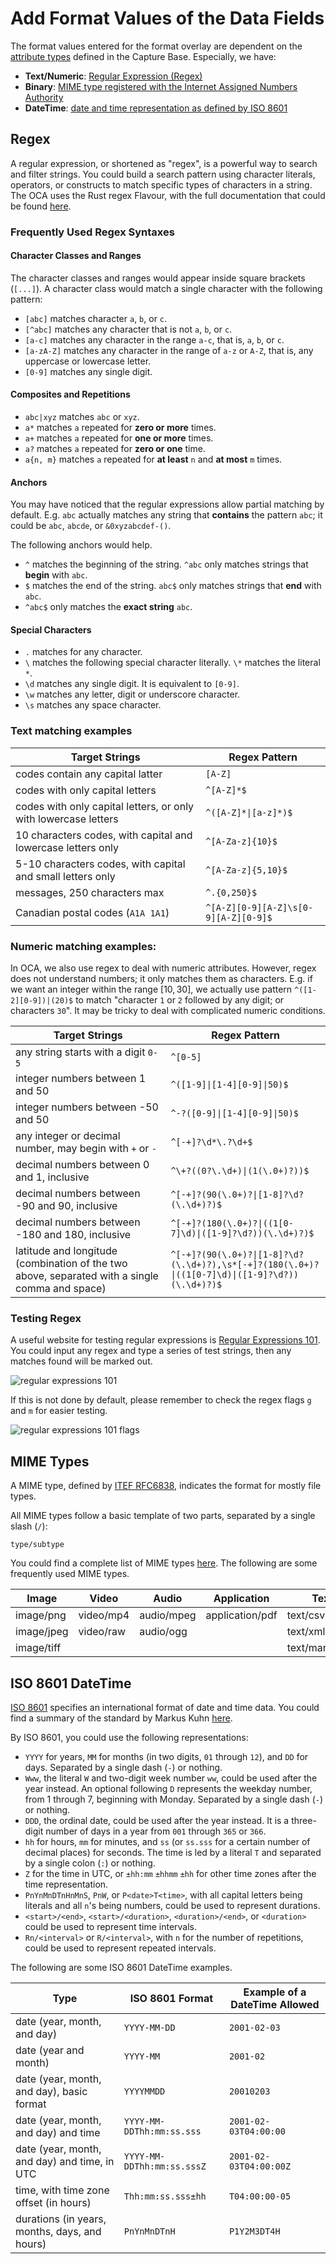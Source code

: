 # Add Format Values of the Data Fields

The format values entered for the format overlay are dependent on the [attribute types](create_first_schema.md#attribute-types) defined in the Capture Base. Especially, we have:
- **Text/Numeric**: [Regular Expression (Regex)](#regex)
- **Binary**: [MIME type registered with the Internet Assigned Numbers Authority](#mime-types)
- **DateTime**: [date and time representation as defined by ISO 8601](#iso-8601-datetime)

## Regex

A regular expression, or shortened as "regex", is a powerful way to search and filter strings. You could build a search pattern using character literals, operators, or constructs to match specific types of characters in a string. The OCA uses the Rust regex Flavour, with the full documentation that could be found [here](https://docs.rs/regex/latest/regex/#syntax). 

### Frequently Used Regex Syntaxes

#### Character Classes and Ranges

The character classes and ranges would appear inside square brackets (`[...]`). A character class would match a single character with the following pattern:

- `[abc]` matches character `a`, `b`, or `c`.
- `[^abc]` matches any character that is not `a`, `b`, or `c`.
- `[a-c]` matches any character in the range `a-c`, that is, `a`, `b`, or `c`.
- `[a-zA-Z]` matches any character in the range of `a-z` or `A-Z`, that is, any uppercase or lowercase letter.
- `[0-9]` matches any single digit.

#### Composites and Repetitions

- `abc|xyz` matches `abc` or `xyz`.
- `a*` matches `a` repeated for **zero or more** times.
- `a+` matches `a` repeated for **one or more** times.
- `a?` matches `a` repeated for **zero or one** time.
- `a{n, m}` matches `a` repeated for **at least** `n` and **at most** `m` times.

#### Anchors

You may have noticed that the regular expressions allow partial matching by default. E.g. `abc` actually matches any string that **contains** the pattern `abc`; it could be `abc`, `abcde`, or `&0xyzabcdef-()`. 

The following anchors would help.

- `^` matches the beginning of the string. `^abc` only matches strings that **begin** with `abc`.
- `$` matches the end of the string. `abc$` only matches strings that **end** with `abc`.
- `^abc$` only matches the **exact string** `abc`.

#### Special Characters

- `.` matches for any character.
- `\` matches the following special character literally. `\*` matches the literal `*`.
- `\d` matches any single digit. It is equivalent to `[0-9]`.
- `\w` matches any letter, digit or underscore character.
- `\s` matches any space character.

### Text matching examples

| Target Strings | Regex Pattern | 
| -------------- | ------------- |
| codes contain any capital latter | `[A-Z]` |
| codes with only capital letters | `^[A-Z]*$` |
| codes with only capital letters, or only with lowercase letters | `^([A-Z]*\|[a-z]*)$` |
| 10 characters codes, with capital and lowercase letters only | `^[A-Za-z]{10}$` |
| 5-10 characters codes, with capital and small letters only | `^[A-Za-z]{5,10}$` |
| messages, 250 characters max | `^.{0,250}$` |
| Canadian postal codes (`A1A 1A1`) | `^[A-Z][0-9][A-Z]\s[0-9][A-Z][0-9]$` |

### Numeric matching examples:

In OCA, we also use regex to deal with numeric attributes. However, regex does not understand numbers; it only matches them as characters. E.g. if we want an integer within the range $[10, 30]$, we actually use pattern `^([1-2][0-9])|(20)$` to match "character `1` or `2` followed by any digit; or characters `30`". It may be tricky to deal with complicated numeric conditions.

| Target Strings | Regex Pattern | 
| -------------- | ------------- |
| any string starts with a digit `0-5` | `^[0-5]` |
| integer numbers between 1 and 50 | `^([1-9]\|[1-4][0-9]\|50)$` |
| integer numbers between -50 and 50 | `^-?([0-9]\|[1-4][0-9]\|50)$` |
| any integer or decimal number, may begin with `+` or `-` | `^[-+]?\d*\.?\d+$` |
| decimal numbers between 0 and 1, inclusive | `^\+?((0?\.\d+)\|(1(\.0+)?))$` |
| decimal numbers between -90 and 90, inclusive | `^[-+]?(90(\.0+)?\|[1-8]?\d?(\.\d+)?)$` |
| decimal numbers between -180 and 180, inclusive | `^[-+]?(180(\.0+)?\|((1[0-7]\d)\|([1-9]?\d?))(\.\d+)?)$` |
| latitude and longitude (combination of the two above, separated with a single comma and space) | `^[-+]?(90(\.0+)?\|[1-8]?\d?(\.\d+)?),\s*[-+]?(180(\.0+)?\|((1[0-7]\d)\|([1-9]?\d?))(\.\d+)?)$` |

### Testing Regex

A useful website for testing regular expressions is [Regular Expressions 101](https://regex101.com/). You could input any regex and type a series of test strings, then any matches found will be marked out. 

![regular expressions 101](/pictures/regex101_tester.PNG)

If this is not done by default, please remember to check the regex flags `g` and `m` for easier testing.

![regular expressions 101 flags](/pictures/regex101_flags.PNG)

## MIME Types

A MIME type, defined by [ITEF RFC6838](https://datatracker.ietf.org/doc/html/rfc6838), indicates the format for mostly file types. 

All MIME types follow a basic template of two parts, separated by a single slash (`/`): 

```
type/subtype
```

You could find a complete list of MIME types [here](https://www.iana.org/assignments/media-types/media-types.xhtml). The following are some frequently used MIME types.

| Image      | Video     | Audio      | Application     | Text          |  
| ---------- | --------- | ---------- | --------------- | ------------- |
| image/png  | video/mp4 | audio/mpeg | application/pdf | text/csv      |
| image/jpeg | video/raw | audio/ogg  |                 | text/xml      |
| image/tiff |           |            |                 | text/markdown |



## ISO 8601 DateTime

[ISO 8601](https://www.iso.org/standard/40874.html) specifies an international format of date and time data. You could find a summary of the standard by Markus Kuhn [here](https://www.cl.cam.ac.uk/~mgk25/iso-time.html).

By ISO 8601, you could use the following representations:

- `YYYY` for years, `MM` for months (in two digits, `01` through `12`), and `DD` for days. Separated by a single dash (`-`) or nothing.
- `Www`, the literal `W` and two-digit week number `ww`, could be used after the year instead. An optional following `D` represents the weekday number, from 1 through 7, beginning with Monday. Separated by a single dash (`-`) or nothing.
- `DDD`, the ordinal date, could be used after the year instead. It is a three-digit number of days in a year from `001` through `365` or `366`.
- `hh` for hours, `mm` for minutes, and `ss` (or `ss.sss` for a certain number of decimal places) for seconds. The time is led by a literal `T` and separated by a single colon (`:`) or nothing.
- `Z` for the time in UTC, or `±hh:mm` `±hhmm` `±hh` for other time zones after the time representation.
- `PnYnMnDTnHnMnS`, `PnW`, or `P<date>T<time>`, with all capital letters being literals and all `n`'s being numbers, could be used to represent durations.
- `<start>/<end>`, `<start>/<duration>`, `<duration>/<end>`, or `<duration>` could be used to represent time intervals.
- `Rn/<interval>` or `R/<interval>`, with `n` for the number of repetitions, could be used to represent repeated intervals.

The following are some ISO 8601 DateTime examples.

| Type | ISO 8601 Format | Example of a DateTime Allowed |
| ---- | --------------- | ----------------------------- |
| date (year, month, and day) | `YYYY-MM-DD` | `2001-02-03` |
| date (year and month) | `YYYY-MM` | `2001-02` |
| date (year, month, and day), basic format | `YYYYMMDD` | `20010203` |
| date (year, month, and day) and time | `YYYY-MM-DDThh:mm:ss.sss` | `2001-02-03T04:00:00` |
| date (year, month, and day) and time, in UTC | `YYYY-MM-DDThh:mm:ss.sssZ` | `2001-02-03T04:00:00Z` |
| time, with time zone offset (in hours) | `Thh:mm:ss.sss±hh` | `T04:00:00-05` |
| durations (in years, months, days, and hours) | `PnYnMnDTnH` | `P1Y2M3DT4H` |




